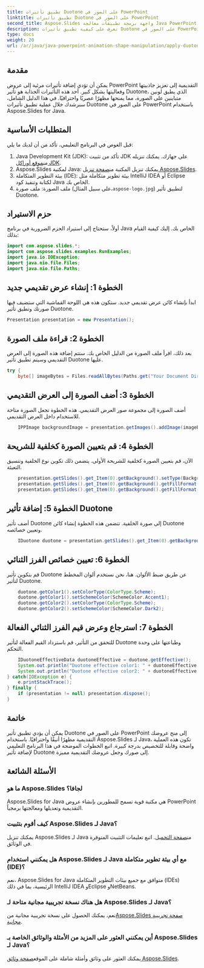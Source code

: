 ```yaml
---
title: تطبيق تأثيرات Duotone على الصور في PowerPoint
linktitle: تطبيق تأثيرات Duotone على الصور في PowerPoint
second_title: Aspose.Slides واجهة برمجة تطبيقات معالجة Java PowerPoint
description: تعرف على كيفية تطبيق تأثيرات Duotone على الصور في PowerPoint باستخدام Aspose.Slides لـ Java من خلال دليلنا خطوة بخطوة. تعزيز العروض التقديمية الخاصة بك.
type: docs
weight: 20
url: /ar/java/java-powerpoint-animation-shape-manipulation/apply-duotone-effects-images-powerpoint/
---
```

## مقدمة
يمكن أن تؤدي إضافة تأثيرات مرئية إلى عروض PowerPoint التقديمية إلى تعزيز جاذبيتها وفعاليتها بشكل كبير. أحد هذه التأثيرات الجذابة هو تأثير Duotone، الذي يطبق لونين متباينين على الصورة، مما يمنحها مظهرًا عصريًا واحترافيًا. في هذا الدليل الشامل، سنرشدك خلال عملية تطبيق تأثيرات Duotone على الصور في PowerPoint باستخدام Aspose.Slides for Java.
## المتطلبات الأساسية
قبل الغوص في البرنامج التعليمي، تأكد من أن لديك ما يلي:
1.  Java Development Kit (JDK): تأكد من تثبيت JDK على جهازك. يمكنك تنزيله من[موقع أوراكل JDK](https://www.oracle.com/java/technologies/javase-jdk11-downloads.html).
2.  Aspose.Slides لمكتبة Java: يمكنك تنزيل المكتبة من[صفحة تنزيل Aspose.Slides](https://releases.aspose.com/slides/java/).
3. بيئة التطوير المتكاملة (IDE): بيئة تطوير متكاملة مثل IntelliJ IDEA أو Eclipse لكتابة وتنفيذ كود Java الخاص بك.
4.  ملف الصورة: ملف صورة (على سبيل المثال،`aspose-logo.jpg`) لتطبيق تأثير Duotone.
## حزم الاستيراد
أولاً، ستحتاج إلى استيراد الحزم الضرورية في برنامج Java الخاص بك. إليك كيفية القيام بذلك:
```java
import com.aspose.slides.*;
import com.aspose.slides.examples.RunExamples;
import java.io.IOException;
import java.nio.file.Files;
import java.nio.file.Paths;
```
## الخطوة 1: إنشاء عرض تقديمي جديد
ابدأ بإنشاء كائن عرض تقديمي جديد. ستكون هذه هي اللوحة القماشية التي ستضيف فيها صورتك وتطبق تأثير Duotone.
```java
Presentation presentation = new Presentation();
```
## الخطوة 2: قراءة ملف الصورة
بعد ذلك، اقرأ ملف الصورة من الدليل الخاص بك. ستتم إضافة هذه الصورة إلى العرض التقديمي وسيتم تطبيق تأثير Duotone عليها.
```java
try {
    byte[] imageBytes = Files.readAllBytes(Paths.get("Your Document Directory/aspose-logo.jpg"));
```
## الخطوة 3: أضف الصورة إلى العرض التقديمي
أضف الصورة إلى مجموعة صور العرض التقديمي. هذه الخطوة تجعل الصورة متاحة للاستخدام داخل العرض التقديمي.
```java
    IPPImage backgroundImage = presentation.getImages().addImage(imageBytes);
```
## الخطوة 4: قم بتعيين الصورة كخلفية للشريحة
الآن، قم بتعيين الصورة كخلفية للشريحة الأولى. يتضمن ذلك تكوين نوع الخلفية وتنسيق التعبئة.
```java
    presentation.getSlides().get_Item(0).getBackground().setType(BackgroundType.OwnBackground);
    presentation.getSlides().get_Item(0).getBackground().getFillFormat().setFillType(FillType.Picture);
    presentation.getSlides().get_Item(0).getBackground().getFillFormat().getPictureFillFormat().getPicture().setImage(backgroundImage);
```
## الخطوة 5: إضافة تأثير Duotone
أضف تأثير Duotone إلى صورة الخلفية. تتضمن هذه الخطوة إنشاء كائن Duotone وتعيين خصائصه.
```java
    IDuotone duotone = presentation.getSlides().get_Item(0).getBackground().getFillFormat().getPictureFillFormat().getPicture().getImageTransform().addDuotoneEffect();
```
## الخطوة 6: تعيين خصائص الفرز الثنائي
قم بتكوين تأثير Duotone عن طريق ضبط الألوان. هنا، نحن نستخدم ألوان المخطط لتأثير Duotone.
```java
    duotone.getColor1().setColorType(ColorType.Scheme);
    duotone.getColor1().setSchemeColor(SchemeColor.Accent1);
    duotone.getColor2().setColorType(ColorType.Scheme);
    duotone.getColor2().setSchemeColor(SchemeColor.Dark2);
```
## الخطوة 7: استرجاع وعرض قيم الفرز الثنائي الفعالة
للتحقق من التأثير، قم باسترداد القيم الفعالة لتأثير Duotone وطباعتها على وحدة التحكم.
```java
    IDuotoneEffectiveData duotoneEffective = duotone.getEffective();
    System.out.println("Duotone effective color1: " + duotoneEffective.getColor1());
    System.out.println("Duotone effective color2: " + duotoneEffective.getColor2());
} catch(IOException e) {
    e.printStackTrace();
} finally {
    if (presentation != null) presentation.dispose();
}
```

## خاتمة
يمكن أن يؤدي تطبيق تأثير Duotone على الصور في PowerPoint إلى منح عروضك التقديمية مظهرًا أنيقًا واحترافيًا. باستخدام Aspose.Slides لـ Java، تكون هذه العملية واضحة وقابلة للتخصيص بدرجة كبيرة. اتبع الخطوات الموضحة في هذا البرنامج التعليمي لإضافة تأثير Duotone إلى صورك وجعل عروضك التقديمية مميزة.
## الأسئلة الشائعة
### ما هو Aspose.Slides لجافا؟
Aspose.Slides for Java هي مكتبة قوية تسمح للمطورين بإنشاء عروض PowerPoint التقديمية وتعديلها ومعالجتها برمجياً.
### كيف أقوم بتثبيت Aspose.Slides لـ Java؟
 يمكنك تنزيل Aspose.Slides لـ Java من[صفحة التحميل](https://releases.aspose.com/slides/java/). اتبع تعليمات التثبيت المتوفرة في الوثائق.
### هل يمكنني استخدام Aspose.Slides لـ Java مع أي بيئة تطوير متكاملة (IDE)؟
نعم، Aspose.Slides for Java متوافق مع جميع بيئات التطوير المتكاملة (IDEs) الرئيسية، بما في ذلك IntelliJ IDEA وEclipse وNetBeans.
### هل هناك نسخة تجريبية مجانية متاحة لـ Aspose.Slides لـ Java؟
 نعم، يمكنك الحصول على نسخة تجريبية مجانية من[Aspose.Slides صفحة تجريبية مجانية](https://releases.aspose.com/).
### أين يمكنني العثور على المزيد من الأمثلة والوثائق الخاصة بـ Aspose.Slides لـ Java؟
 يمكنك العثور على وثائق وأمثلة شاملة على الموقع[صفحة وثائق Aspose.Slides](https://reference.aspose.com/slides/java/).